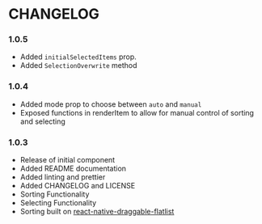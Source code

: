 ﻿# CHANGELOG

### 1.0.5
- Added `initialSelectedItems` prop.
- Added `SelectionOverwrite` method

### 1.0.4

 - Added mode prop to choose between `auto` and `manual`
 - Exposed functions in renderItem to allow for manual control of sorting and selecting

### 1.0.3

 - Release of initial component
 - Added README documentation
 - Added linting and prettier
 - Added CHANGELOG and LICENSE
 - Sorting Functionality
 - Selecting Functionality
 - Sorting built on [react-native-draggable-flatlist](https://github.com/computerjazz/react-native-draggable-flatlist)

